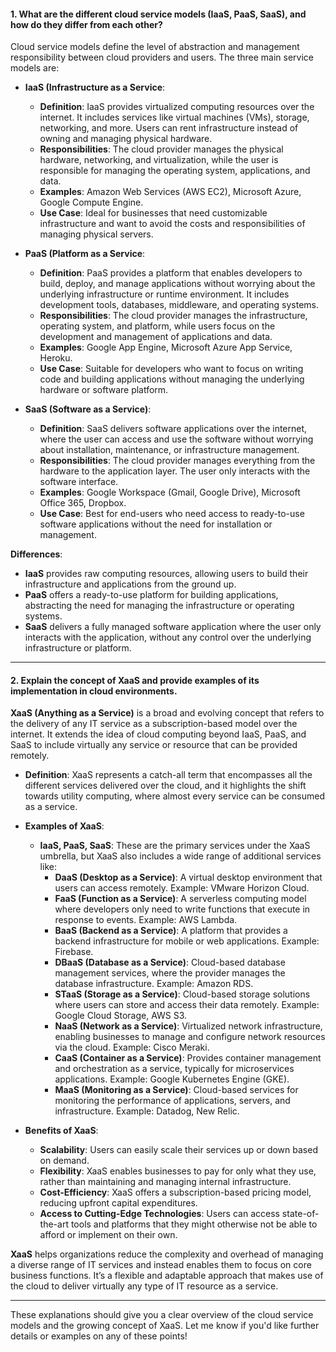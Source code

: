 #### **1. What are the different cloud service models (IaaS, PaaS, SaaS), and how do they differ from each other?**

Cloud service models define the level of abstraction and management responsibility between cloud providers and users. The three main service models are:

- **IaaS (Infrastructure as a Service**:

    - **Definition**: IaaS provides virtualized computing resources over the internet. It includes services like virtual machines (VMs), storage, networking, and more. Users can rent infrastructure instead of owning and managing physical hardware.
    - **Responsibilities**: The cloud provider manages the physical hardware, networking, and virtualization, while the user is responsible for managing the operating system, applications, and data.
    - **Examples**: Amazon Web Services (AWS EC2), Microsoft Azure, Google Compute Engine.
    - **Use Case**: Ideal for businesses that need customizable infrastructure and want to avoid the costs and responsibilities of managing physical servers.
- **PaaS (Platform as a Service**:
    
    - **Definition**: PaaS provides a platform that enables developers to build, deploy, and manage applications without worrying about the underlying infrastructure or runtime environment. It includes development tools, databases, middleware, and operating systems.
    - **Responsibilities**: The cloud provider manages the infrastructure, operating system, and platform, while users focus on the development and management of applications and data.
    - **Examples**: Google App Engine, Microsoft Azure App Service, Heroku.
    - **Use Case**: Suitable for developers who want to focus on writing code and building applications without managing the underlying hardware or software platform.
- **SaaS (Software as a Service)**:
    
    - **Definition**: SaaS delivers software applications over the internet, where the user can access and use the software without worrying about installation, maintenance, or infrastructure management.
    - **Responsibilities**: The cloud provider manages everything from the hardware to the application layer. The user only interacts with the software interface.
    - **Examples**: Google Workspace (Gmail, Google Drive), Microsoft Office 365, Dropbox.
    - **Use Case**: Best for end-users who need access to ready-to-use software applications without the need for installation or management.

**Differences**:

- **IaaS** provides raw computing resources, allowing users to build their infrastructure and applications from the ground up.
- **PaaS** offers a ready-to-use platform for building applications, abstracting the need for managing the infrastructure or operating systems.
- **SaaS** delivers a fully managed software application where the user only interacts with the application, without any control over the underlying infrastructure or platform.

---

#### **2. Explain the concept of XaaS and provide examples of its implementation in cloud environments.**

**XaaS (Anything as a Service)** is a broad and evolving concept that refers to the delivery of any IT service as a subscription-based model over the internet. It extends the idea of cloud computing beyond IaaS, PaaS, and SaaS to include virtually any service or resource that can be provided remotely.

- **Definition**: XaaS represents a catch-all term that encompasses all the different services delivered over the cloud, and it highlights the shift towards utility computing, where almost every service can be consumed as a service.
    
- **Examples of XaaS**:
    
    - **IaaS, PaaS, SaaS**: These are the primary services under the XaaS umbrella, but XaaS also includes a wide range of additional services like:
        - **DaaS (Desktop as a Service)**: A virtual desktop environment that users can access remotely. Example: VMware Horizon Cloud.
        - **FaaS (Function as a Service)**: A serverless computing model where developers only need to write functions that execute in response to events. Example: AWS Lambda.
        - **BaaS (Backend as a Service)**: A platform that provides a backend infrastructure for mobile or web applications. Example: Firebase.
        - **DBaaS (Database as a Service)**: Cloud-based database management services, where the provider manages the database infrastructure. Example: Amazon RDS.
        - **STaaS (Storage as a Service)**: Cloud-based storage solutions where users can store and access their data remotely. Example: Google Cloud Storage, AWS S3.
        - **NaaS (Network as a Service)**: Virtualized network infrastructure, enabling businesses to manage and configure network resources via the cloud. Example: Cisco Meraki.
        - **CaaS (Container as a Service)**: Provides container management and orchestration as a service, typically for microservices applications. Example: Google Kubernetes Engine (GKE).
        - **MaaS (Monitoring as a Service)**: Cloud-based services for monitoring the performance of applications, servers, and infrastructure. Example: Datadog, New Relic.
- **Benefits of XaaS**:
    
    - **Scalability**: Users can easily scale their services up or down based on demand.
    - **Flexibility**: XaaS enables businesses to pay for only what they use, rather than maintaining and managing internal infrastructure.
    - **Cost-Efficiency**: XaaS offers a subscription-based pricing model, reducing upfront capital expenditures.
    - **Access to Cutting-Edge Technologies**: Users can access state-of-the-art tools and platforms that they might otherwise not be able to afford or implement on their own.

**XaaS** helps organizations reduce the complexity and overhead of managing a diverse range of IT services and instead enables them to focus on core business functions. It’s a flexible and adaptable approach that makes use of the cloud to deliver virtually any type of IT resource as a service.

---

These explanations should give you a clear overview of the cloud service models and the growing concept of XaaS. Let me know if you'd like further details or examples on any of these points!